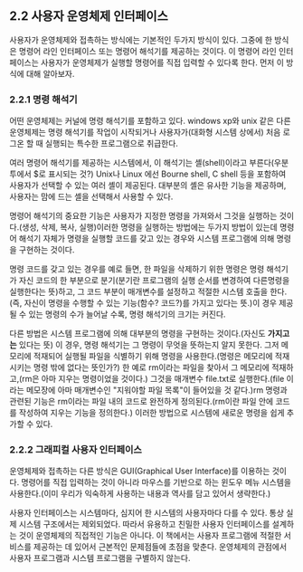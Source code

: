 ## 2.2 사용자 운영체제 인터페이스

사용자가 운영체제와 접촉하는 방식에는 기본적인 두가지 방식이 있다. 그중에 한 방식은 명령어 라인 인터페이스 또는 명령어 해석기를 제공하는 것이다. 이 명령어 라인 인터페이스는 사용자가 운영체제가 실행할 명령어를 직접 입력할 수 있다록 한다. 먼저 이 방식에 대해 알아보자.

### 2.2.1 명령 해석기

어떤 운영체제는 커널에 명령 해석기를 포함하고 있다. windows xp와 unix 같은 다른 운영체제는 명령 해석기를 작업이 시작되거나 사용자가(대화형 시스템 상에서) 처음 로그온 할 때 실행되는 특수한 프로그램으로 취급한다.

여러 명령어 해석기를 제공하는 시스템에서, 이 해석기는 셸(shell)이라고 부른다(우분투에서 $로 표시되는 것?) Unix나 Linux 에선 Bourne shell, C shell 등을 포함하여 사용자가 선택할 수 있는 여러 셸이 제공된다. 대부분의 셸은 유사한 기능을 제공하며, 사용자는 맘에 드는 셸을 선택해서 사용할 수 있다.

명령어 해석기의 중요한 기능은 사용자가 지정한 명령을 가져와서 그것을 실행하는 것이다.(생성, 삭제, 복사, 실행)이러한 명령을 실행하는 방법에는 두가지 방법이 있는데 명령어 해석기 자체가 명령을 실행할 코드를 갖고 있는 경우와 시스템 프로그램에 의해 명령을 구현하는 것이다.

명령 코드를 갖고 있는 경우를 예로 들면, 한 파일을 삭제하기 위한 명령은 명령 해석기가 자신 코드의 한 부분으로 분기(분기란 프로그램의 실행 순서를 변경하여 다른명령을 실행한다는 뜻)하고, 그 코드 부분이 매개변수를 설정하고 적절한 시스템 호출을 한다.(즉, 자신이 명령을 수행할 수 있는 기능(함수? 코드?)를 가지고 있다는 뜻.)이 경우 제공될 수 있는 명령의 수가 늘어날 수록, 명령 해석기의 크기는 커진다.

다른 방법은 시스템 프로그램에 의해 대부분의 명령을 구현하는 것이다.(자신도 **가지고는** 있다는 뜻) 이 경우, 명령 해석기는 그 명령이 무엇을 뜻하는지 알지 못한다. 그저 메모리에 적재되어 실행될 파일을 식별하기 위해 명령을 사용한다.(명령은 메모리에 적재시키는 명령 밖에 없다는 뜻인가?) 한 예로 rm이라는 파일을 찾아서 그 메모리에 적재하고,(rm은 아마 지우는 명령이었을 것이다.) 그것을 매개변수 file.txt로 실행한다.(file 이라는 메모장에 아마 매개변수인 "지워야할 파일 목록"이 들어있을 것 같다.)rm 명령과 관련된 기능은 rm이라는 파일 내의 코드로 완전하게 정의된다.(rm이란 파일 안에 코드를 작성하여 지우는 기능을 정의한다.) 이러한 방법으로 시스템에 새로운 명령을 쉽게 추가할 수 있다.

### 2.2.2 그래피컬 사용자 인터페이스

운영체제와 접촉하는 다른 방식은 GUI(Graphical User Interface)를 이용하는 것이다. 명령어를 직접 입력하는 것이 아니라 마우스를 기반으로 하는 윈도우 메뉴 시스템을 사용한다.(이미 우리가 익숙하게 사용하는 내용과 역사를 담고 있어서 생략한다.)

사용자 인터페이스는 시스템마다, 심지어 한 시스템의 사용자마다 다를 수 있다. 통상 실제 시스템 구조에서는 제외되었다. 따라서 유용하고 친밀한 사용자 인터페이스를 설계하는 것이 운영체제의 직접적인 기능은 아니다. 이 책에서는 사용자 프로그램에 적절한 서비스를 제공하는 데 있어서 근본적인 문제점들에 초점을 맞춘다. 운영체제의 관점에서 사용자 프로그램과 시스템 프로그램을 구별하지 않는다.








